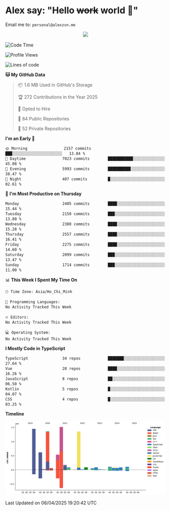 # Alex say: "Hello ~~work~~ world 🐾"
Email me to: `personal@alexzvn.me`


<p align=center>
  <a href="https://skillicons.dev">
    <img src="https://skillicons.dev/icons?i=ts,js,php,nodejs,bun,vue,nuxt,react,svelte,tauri,laravel,rust,mongodb,docker,electron,redis,rabbitmq,tailwind,git,cloudflare,elysia,mysql,nginx,rollupjs,sentry,ubuntu,yarn,html,css,vite" />
  </a>
</p>

<!--START_SECTION:waka-->
![Code Time](http://img.shields.io/badge/Code%20Time-1%2C066%20hrs%2055%20mins-blue)

![Profile Views](http://img.shields.io/badge/Profile%20Views-0-blue)

![Lines of code](https://img.shields.io/badge/From%20Hello%20World%20I%27ve%20Written-7.9%20million%20lines%20of%20code-blue)

**🐱 My GitHub Data** 

> 📦 1.6 MB Used in GitHub's Storage 
 > 
> 🏆 272 Contributions in the Year 2025
 > 
> 💼 Opted to Hire
 > 
> 📜 84 Public Repositories 
 > 
> 🔑 52 Private Repositories 
 > 
**I'm an Early 🐤** 

```text
🌞 Morning                2157 commits        ███░░░░░░░░░░░░░░░░░░░░░░   13.84 % 
🌆 Daytime                7023 commits        ███████████░░░░░░░░░░░░░░   45.08 % 
🌃 Evening                5993 commits        ██████████░░░░░░░░░░░░░░░   38.47 % 
🌙 Night                  407 commits         █░░░░░░░░░░░░░░░░░░░░░░░░   02.61 % 
```
📅 **I'm Most Productive on Thursday** 

```text
Monday                   2405 commits        ████░░░░░░░░░░░░░░░░░░░░░   15.44 % 
Tuesday                  2150 commits        ███░░░░░░░░░░░░░░░░░░░░░░   13.80 % 
Wednesday                2380 commits        ████░░░░░░░░░░░░░░░░░░░░░   15.28 % 
Thursday                 2557 commits        ████░░░░░░░░░░░░░░░░░░░░░   16.41 % 
Friday                   2275 commits        ████░░░░░░░░░░░░░░░░░░░░░   14.60 % 
Saturday                 2099 commits        ███░░░░░░░░░░░░░░░░░░░░░░   13.47 % 
Sunday                   1714 commits        ███░░░░░░░░░░░░░░░░░░░░░░   11.00 % 
```


📊 **This Week I Spent My Time On** 

```text
🕑︎ Time Zone: Asia/Ho_Chi_Minh

💬 Programming Languages: 
No Activity Tracked This Week

🔥 Editors: 
No Activity Tracked This Week

💻 Operating System: 
No Activity Tracked This Week
```

**I Mostly Code in TypeScript** 

```text
TypeScript               34 repos            ███████░░░░░░░░░░░░░░░░░░   27.64 % 
Vue                      20 repos            ████░░░░░░░░░░░░░░░░░░░░░   16.26 % 
JavaScript               8 repos             ██░░░░░░░░░░░░░░░░░░░░░░░   06.50 % 
Kotlin                   5 repos             █░░░░░░░░░░░░░░░░░░░░░░░░   04.07 % 
CSS                      4 repos             █░░░░░░░░░░░░░░░░░░░░░░░░   03.25 % 
```



**Timeline**

![Lines of Code chart](https://raw.githubusercontent.com/alexzvn/alexzvn/main/assets/bar_graph.png)


 Last Updated on 06/04/2025 19:20:42 UTC
<!--END_SECTION:waka-->
